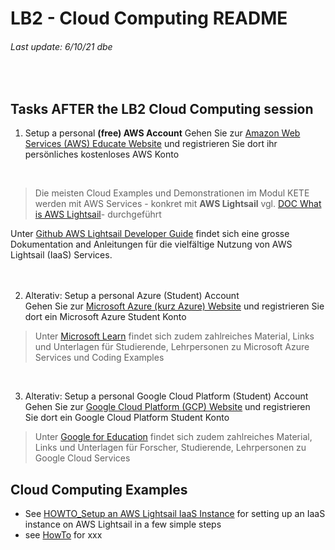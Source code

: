 # LB2 - Cloud Computing README
###### Last update: 6/10/21 dbe
</br>

## Tasks AFTER the LB2 Cloud Computing session  

1. Setup a personal **(free) AWS Account**
  Gehen Sie zur [Amazon Web Services (AWS) Educate Website](https://aws.amazon.com/de/education/awseducate/?nc1=h_ls) und registrieren Sie dort ihr persönliches kostenloses AWS   Konto
  </br>  

> Die meisten Cloud Examples und Demonstrationen im Modul KETE werden mit AWS Services - konkret mit **AWS Lightsail** vgl. [DOC What is AWS Lightsail](https://github.com/sawubona-gmbh/KETE-HS21-WORK/blob/17d6bd8729929c24e36ed1919a1ec17d6e634d0f/LB2-CloudComputing/DOC_AWS-Lightsail.md)- durchgeführt  
   
Unter [Github AWS Lightsail Developer Guide](https://github.com/awsdocs/amazon-lightsail-developer-guide/tree/master/doc_source) findet sich eine grosse Dokumentation and Anleitungen für die vielfältige Nutzung von AWS Lightsail (IaaS) Services.  
</br> 
</br> 

2. Alterativ: Setup a personal Azure (Student) Account
    </br>
    Gehen Sie zur [Microsoft Azure (kurz Azure) Website](https://azure.microsoft.com/de-de/free/students/) und registrieren Sie dort ein Microsoft Azure Student Konto
    </br>

> Unter [Microsoft Learn](https://docs.microsoft.com/de-de/learn/) findet sich zudem zahlreiches Material, Links und Unterlagen für Studierende, Lehrpersonen zu Microsoft Azure  Services und Coding Examples
</br>


3. Alterativ: Setup a personal Google Cloud Platform (Student) Account
   </br>
   Gehen Sie zur [Google Cloud Platform (GCP) Website](https://cloud.google.com/) und registrieren Sie dort ein Google Cloud Platform Student Konto
   </br>

> Unter [Google for Education](https://edu.google.com/products/google-cloud) findet sich zudem zahlreiches Material, Links und Unterlagen für Forscher, Studierende, Lehrpersonen zu Google Cloud Services  



## Cloud Computing Examples
* See [HOWTO_Setup an AWS Lightsail IaaS Instance](https://github.com/sawubona-gmbh/KETE-HS21-WORK/blob/19e2ef9e29935f0ebadc1c82edb84e20e89efb90/LB2-CloudComputing/HOWTO_Setup-AWS-Lightsail-Instance.md) for setting up an IaaS instance on AWS Lightsail in a few simple steps 
* see [HowTo]() for xxx
</br>


